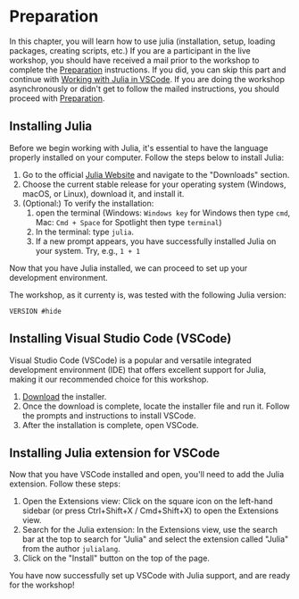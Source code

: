 # Preparation

In this chapter, you will learn how to use julia (installation, setup, loading packages, creating scripts, etc.)
If you are a participant in the live workshop, you should have received a mail prior to the workshop to complete the [Preparation](@ref) instructions.
If you did, you can skip this part and continue with [Working with Julia in VSCode](@ref).
If you are doing the workshop asynchronously or didn't get to follow the mailed instructions, you should proceed with [Preparation](@ref).

## Installing Julia

Before we begin working with Julia, it's essential to have the language properly installed on your computer.
Follow the steps below to install Julia:

1. Go to the official [Julia Website](https://julialang.org/downloads/) and navigate to the "Downloads" section.
2. Choose the current stable release for your operating system (Windows, macOS, or Linux), download it, and install it.
3. (Optional:) To verify the installation:
    1. open the terminal (Windows: `Windows key` for Windows then type `cmd`, Mac: `Cmd + Space` for Spotlight then type `terminal`)
    2. In the terminal: type `julia`.
    3. If a new prompt appears, you have successfully installed Julia on your system. Try, e.g., `1 + 1`

Now that you have Julia installed, we can proceed to set up your development environment.

The workshop, as it currenty is, was tested with the following Julia version:

```@example version
VERSION #hide
```

## Installing Visual Studio Code (VSCode)

Visual Studio Code (VSCode) is a popular and versatile integrated development environment (IDE) that offers excellent support for Julia, making it our recommended choice for this workshop.

1. [Download](https://code.visualstudio.com/) the installer.
2. Once the download is complete, locate the installer file and run it. Follow the prompts and instructions to install VSCode.
3. After the installation is complete, open VSCode.

## Installing Julia extension for VSCode

Now that you have VSCode installed and open, you'll need to add the Julia extension. Follow these steps:

1. Open the Extensions view: Click on the square icon on the left-hand sidebar (or press Ctrl+Shift+X / Cmd+Shift+X) to open the Extensions view.
2. Search for the Julia extension: In the Extensions view, use the search bar at the top to search for "Julia" and select the extension called "Julia" from the author `julialang`.
3. Click on the "Install" button on the top of the page.

You have now successfully set up VSCode with Julia support, and are ready for the workshop!

